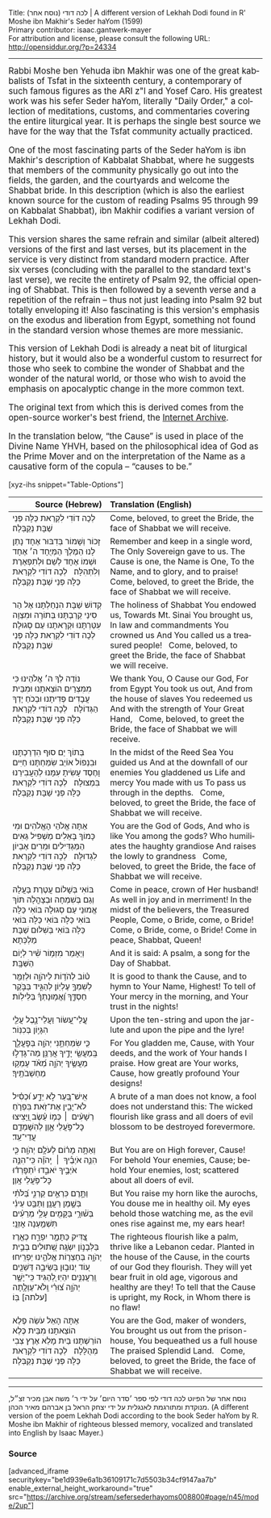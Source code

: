 <html>
<head></head>
<body>
Title: לכה דודי (נוסח אחר)‏ | A different version of Lekhah Dodi found in R' Moshe ibn Makhir's Seder haYom (1599)<br />
Primary contributor: isaac.gantwerk-mayer<br />
For attribution and license, please consult the following URL: <a href="http://opensiddur.org/?p=24334">http://opensiddur.org/?p=24334</a>
<p />
<hr />

<div class="english" lang="en" style="font-size: 1.2em;">
Rabbi Moshe ben Yehuda ibn Makhir was one of the great kabbalists of Tsfat in the sixteenth century, a contemporary of such famous figures as the ARI z"l and Yosef Caro. His greatest work was his sefer Seder haYom, literally "Daily Order," a collection of meditations, customs, and commentaries covering the entire liturgical year. It is perhaps the single best source we have for the way that the Tsfat community actually practiced.

One of the most fascinating parts of the Seder haYom is ibn Makhir's description of Kabbalat Shabbat, where he suggests that members of the community physically go out into the fields, the garden, and the courtyards and welcome the Shabbat bride. In this description (which is also the earliest known source for the custom of reading Psalms 95 through 99 on Kabbalat Shabbat), ibn Makhir codifies a variant version of Lekhah Dodi.

This version shares the same refrain and similar (albeit altered) versions of the first and last verses, but its placement in the service is very distinct from standard modern practice. After six verses (concluding with the parallel to the standard text's last verse), we recite the entirety of Psalm 92, the official opening of Shabbat. This is then followed by a seventh verse and a repetition of the refrain – thus not just leading into Psalm 92 but totally enveloping it! Also fascinating is this version's emphasis on the exodus and liberation from Egypt, something not found in the standard version whose themes are more messianic.

This version of Lekhah Dodi is already a neat bit of liturgical history, but it would also be a wonderful custom to resurrect for those who seek to combine the wonder of Shabbat and the wonder of the natural world, or those who wish to avoid the emphasis on apocalyptic change in the more common text.

The original text from which this is derived comes from the open-source worker's best friend, the <a href="https://archive.org/details/sefersederhayoms008800/page/43">Internet Archive</a>. 

In the translation below, “the Cause” is used in place of the Divine Name YHVH, based on the philosophical idea of God as the Prime Mover and on the interpretation of the Name as a causative form of the copula – “causes to be.”

</div>

[xyz-ihs snippet="Table-Options"]<table style="margin-left: auto; margin-right: auto;" class="draggable">
<thead><tr><th id="x" style="text-align: right;">Source (Hebrew)</th><th style="text-align: left;">Translation (English)</th></tr></thead>
<tbody>
<tr><td style="vertical-align:top;">
<div class="liturgy" lang="he">
לְכָה דוֹדִי לִקְרַאת כַּלָּה פְּנֵי שַׁבָּת נְקַבְּלָה׃
</span></div></td>
 
<td style="vertical-align:top;">
<div class="english" lang="en">
Come, beloved, to greet the Bride, the face of Shabbat we will receive.
</div></td></tr>


<tr><td style="vertical-align:top;">
<div class="liturgy" lang="he">
זָכוֹר וְשָׁמוֹר בְּדִבּוּר אֶחָד
נָתַן לָנוּ הַמֶּלֶךְ הַמְּיֻחָד
ה׳ אֶחָד וּשְׁמוֹ אֶחָד
לְשֵׁם וּלְתִפְאֶרֶת וְלִתְהִלָּה׃
&nbsp;
לְכָה דוֹדִי לִקְרַאת כַּלָּה פְּנֵי שַׁבָּת נְקַבְּלָה׃
</span></div></td>
 
<td style="vertical-align:top;">
<div class="english" lang="en">
Remember and keep in a single word,
The Only Sovereign gave to us.
The Cause is one, the Name is One,
To the Name, and to glory, and to praise!
&nbsp;
Come, beloved, to greet the Bride, the face of Shabbat we will receive.
</div></td></tr>


<tr><td style="vertical-align:top;">
<div class="liturgy" lang="he">
קְדוֹשׁ שַׁבָּת הִנְחַלְתָּנוּ
אֶל הַר סִינַי קֵרַבְתָּנוּ
בְּתוֹרָה וּמִצְוָה עִטַּרְתָּנוּ
וּקְרָאתָנוּ עַם סְגוּלָה׃
&nbsp;
לְכָה דוֹדִי לִקְרַאת כַּלָּה פְּנֵי שַׁבָּת נְקַבְּלָה׃
</span></div></td>
 
<td style="vertical-align:top;">
<div class="english" lang="en">
The holiness of Shabbat You endowed us,
Towards Mt. Sinai You brought us,
In law and commandments You crowned us
And You called us a treasured people!
&nbsp;
Come, beloved, to greet the Bride, the face of Shabbat we will receive.
</div></td></tr>


<tr><td style="vertical-align:top;">
<div class="liturgy" lang="he">
נוֹדֶה לְךָ ה׳ אֱלֹהֵינוּ
כִּי מִמִּצְרַיִם הוֹצֵאתָנוּ
וּמִבֵּית עֲבָדִים פְּדִיתָנוּ
וּבְכֹחַ יָדְךָ הַגְּדוֹלָה׃
&nbsp;
לְכָה דוֹדִי לִקְרַאת כַּלָּה פְּנֵי שַׁבָּת נְקַבְּלָה׃
</span></div></td>
 
<td style="vertical-align:top;">
<div class="english" lang="en">
We thank You, O Cause our God,
For from Egypt You took us out,
And from the house of slaves You redeemed us
And with the strength of Your Great Hand,
&nbsp;
Come, beloved, to greet the Bride, the face of Shabbat we will receive.
</div></td></tr>


<tr><td style="vertical-align:top;">
<div class="liturgy" lang="he">
בְּתוֹךְ יַם סוּף הִדְרַכְתָּנוּ
וּבִנְפוֹל אוֹיֵב שִׂמַּחְתָּנוּ
חַיִּים וָחֶסֶד עָשִׂיתָ עִמָּנוּ
לְהַעֲבִירֵנוּ בִּמְצוּלָה׃
&nbsp;
לְכָה דוֹדִי לִקְרַאת כַּלָּה פְּנֵי שַׁבָּת נְקַבְּלָה׃
</span></div></td>
 
<td style="vertical-align:top;">
<div class="english" lang="en">
In the midst of the Reed Sea You guided us
And at the downfall of our enemies You gladdened us
Life and mercy You made with us
To pass us through in the depths.
&nbsp;
Come, beloved, to greet the Bride, the face of Shabbat we will receive.
</div></td></tr>


<tr><td style="vertical-align:top;">
<div class="liturgy" lang="he">
אַתָּה אֱלֹהֵי הָאֱלֹהִים
וּמִי כָּמוֹךָ בָּאֵלִים
מַשְׁפִּיל גֵּאִים הַמַּגְדִּילִים
וּמֵרִים אֶבְיוֹן לִגְדוּלָּה׃
&nbsp;
לְכָה דוֹדִי לִקְרַאת כַּלָּה פְּנֵי שַׁבָּת נְקַבְּלָה׃
</span></div></td>
 
<td style="vertical-align:top;">
<div class="english" lang="en">
You are the God of Gods,
And who is like You among the gods?
Who humiliates the haughty grandiose
And raises the lowly to grandness
&nbsp;
Come, beloved, to greet the Bride, the face of Shabbat we will receive.
</div></td></tr>


<tr><td style="vertical-align:top;">
<div class="liturgy" lang="he">
בּוֹאִי בְּשָׁלוֹם עֲטֶרֶת בַּעֲלָהּ
וְגַם בְּשִׁמְחָה וּבְצָהֳלָה
תּוֹךְ אֱמוּנֵי עַם סְגוּלָה
בּוֹאִי כַּלָּה בּוֹאִי כַּלָּה
בּוֹאִי כַּלָּה בּוֹאִי כַּלָּה
בּוֹאִי בְּשִׁלּוּם שַׁבָּת מַלְכְּתָא׃
</span></div></td>
 
<td style="vertical-align:top;">
<div class="english" lang="en">
Come in peace, crown of Her husband!
As well in joy and in merriment!
In the midst of the believers, the Treasured People,
Come, o Bride, come, o Bride!
Come, o Bride, come, o Bride!
Come in peace, Shabbat, Queen!
</div></td></tr>


<tr><td style="vertical-align:top;">
<div class="liturgy" lang="he">
וְיֵאָמֵר
מִזְמ֥וֹר שִׁ֗יר לְי֣וֹם הַשַּׁבָּֽת׃ 
</span></div></td>
 
<td style="vertical-align:top;">
<div class="english" lang="en">
And it is said:
A psalm, a song for the Day of Shabbat.
</div></td></tr>


<tr><td style="vertical-align:top;">
<div class="liturgy" lang="he">
ט֗וֹב לְהֹד֥וֹת לַיהֹוָ֑ה
וּלְזַמֵּ֖ר לְשִׁמְךָ֣ עֶלְיֽוֹן׃ 
לְהַגִּ֣יד בַּבֹּ֣קֶר חַסְדֶּ֑ךָ
וֶ֝אֱמ֥וּנָתְךָ֗ בַּלֵּילֽוֹת׃ 
</span></div></td>
 
<td style="vertical-align:top;">
<div class="english" lang="en">
It is good to thank the Cause,
and to hymn to Your Name, Highest!
To tell of Your mercy in the morning,
and Your trust in the nights!
</div></td></tr>


<tr><td style="vertical-align:top;">
<div class="liturgy" lang="he">
עֲֽלֵי־עָ֭שׂוֹר וַעֲלֵי־נָ֑בֶל
עֲלֵ֖י הִגָּי֣וֹן בְּכִנּֽוֹר׃ 
</span></div></td>
 
<td style="vertical-align:top;">
<div class="english" lang="en">
Upon the ten-string and upon the jar-lute
and upon the pipe and the lyre!
</div></td></tr>


<tr><td style="vertical-align:top;">
<div class="liturgy" lang="he">
כִּ֤י שִׂמַּחְתַּ֣נִי יְהֹוָ֣ה בְּפׇעֳלֶ֑ך
בְּֽמַעֲשֵׂ֖י יָדֶ֣יךָ אֲרַנֵּֽן׃ 
מַה־גָּדְל֣וּ מַעֲשֶׂ֣יךָ יְהֹוָ֑ה
מְ֝אֹ֗ד עָמְק֥וּ מַחְשְׁבֹתֶֽיךָ׃ 
</span></div></td>
 
<td style="vertical-align:top;">
<div class="english" lang="en">
For You gladden me, Cause, with Your deeds,
and the work of Your hands I praise.
How great are Your works, Cause, 
how greatly profound Your designs!
</div></td></tr>


<tr><td style="vertical-align:top;">
<div class="liturgy" lang="he">
אִֽישׁ־בַּ֭עַר לֹ֣א יֵדָ֑ע
וּ֝כְסִ֗יל לֹא־יָבִ֥ין אֶת־זֹֽאת׃ 
בִּפְרֹ֤חַ רְשָׁעִ֨ים  ׀ כְּמ֥וֹ עֵ֗שֶׂב
וַ֭יָּצִיצוּ כׇּל־פֹּ֣עֲלֵי אָ֑וֶן
לְהִשָּׁמְדָ֥ם עֲדֵי־עַֽד׃ 
</span></div></td>
 
<td style="vertical-align:top;">
<div class="english" lang="en">
A brute of a man does not know,
a fool does not understand this:
The wicked flourish like grass
and all doers of evil blossom
to be destroyed forevermore.
</div></td></tr>


<tr><td style="vertical-align:top;">
<div class="liturgy" lang="he">
וְאַתָּ֥ה מָר֗וֹם לְעֹלָ֥ם יְהֹוָֽה׃ 
כִּ֤י הִנֵּ֪ה אֹיְבֶ֡יךָ  ׀  יְֽהֹוָ֗ה
כִּֽי־הִנֵּ֣ה אֹיְבֶ֣יךָ יֹאבֵ֑דוּ
יִ֝תְפָּרְד֗וּ כׇּל־פֹּ֥עֲלֵי אָֽוֶן׃ 
</span></div></td>
 
<td style="vertical-align:top;">
<div class="english" lang="en">
But You are on High forever, Cause!
For behold Your enemies, Cause;
behold Your enemies, lost;
scattered about all doers of evil. 
</div></td></tr>


<tr><td style="vertical-align:top;">
<div class="liturgy" lang="he">
וַתָּ֣רֶם כִּרְאֵ֣ים קַרְנִ֑י
בַּ֝לֹּתִ֗י בְּשֶׁ֣מֶן רַעֲנָֽן׃ 
וַתַּבֵּ֥ט עֵינִ֗י בְּשׁ֫וּרָ֥י
בַּקָּמִ֖ים עָלַ֥י מְרֵעִ֗ים
תִּשְׁמַ֥עְנָה אׇזְנָֽי׃ 
</span></div></td>
 
<td style="vertical-align:top;">
<div class="english" lang="en">
But You raise my horn like the aurochs,
You douse me in healthy oil.
My eyes behold those watching me,
as the evil ones rise against me,
my ears hear!
</div></td></tr>


<tr><td style="vertical-align:top;">
<div class="liturgy" lang="he">
צַ֭דִּיק כַּתָּמָ֣ר יִפְרָ֑ח
כְּאֶ֖רֶז בַּלְּבָנ֣וֹן יִשְׂגֶּֽה׃ 
שְׁ֭תוּלִים בְּבֵ֣ית יְהֹוָ֑ה
בְּחַצְר֖וֹת אֱלֹהֵ֣ינוּ יַפְרִֽיחוּ׃ 
ע֭וֹד יְנוּב֣וּן בְּשֵׂיבָ֑ה
דְּשֵׁנִ֖ים וְֽרַעֲנַנִּ֣ים יִהְיֽוּ׃ 
לְ֭הַגִּיד כִּֽי־יָשָׁ֣ר יְהֹוָ֑ה
צ֝וּרִ֗י וְֽלֹא־עַוְלָ֥תָה [עלתה] בּֽוֹ׃
</span></div></td>
 
<td style="vertical-align:top;">
<div class="english" lang="en">
The righteous flourish like a palm,
thrive like a Lebanon cedar.
Planted in the house of the Cause,
in the courts of our God they flourish.
They will yet bear fruit in old age,
vigorous and healthy are they!
To tell that the Cause is upright, 
my Rock, in Whom there is no flaw!
</div></td></tr>


<tr><td style="vertical-align:top;">
<div class="liturgy" lang="he">
אַתָּה הָאֵל עֹשֵׂה פֶלֶא
הוֹצֵאתָנוּ מִבֵּית כֶּלֶא
הוֹרַשְׁתָּנוּ בַּיִת מָלֵא
אֶרֶץ צְבִי מְהֻלָּלָה׃
&nbsp;
לְכָה דוֹדִי לִקְרַאת כַּלָּה פְּנֵי שַׁבָּת נְקַבְּלָה׃
</span></div></td>
 
<td style="vertical-align:top;">
<div class="english" lang="en">
You are the God, maker of wonders,
You brought us out from the prison-house,
You bequeathed us a full house
The praised Splendid Land.
&nbsp;
Come, beloved, to greet the Bride, the face of Shabbat we will receive.
</div></td></tr>
</tbody></table>

<hr />

<span class="hebrew" lang="he">נוסח אחר של הפיוט לכה דודי לפי ספר ׳סדר היום׳ על ידי ר׳ משה אבן מכיר זצ״ל, מנוקדת ומתורגמת לאנגלית על ידי יצחק הראל בן אברהם מאיר הכהן.</span> (A different version of the poem Lekhah Dodi according to the book Seder haYom by R. Moshe ibn Makhir of righteous blessed memory, vocalized and translated into English by Isaac Mayer.)

<h3>Source</h3>

[advanced_iframe securitykey="be1d939e6a1b36109171c7d5503b34cf9147aa7b" enable_external_height_workaround="true" src="https://archive.org/stream/sefersederhayoms008800#page/n45/mode/2up"]
</body>
</html>